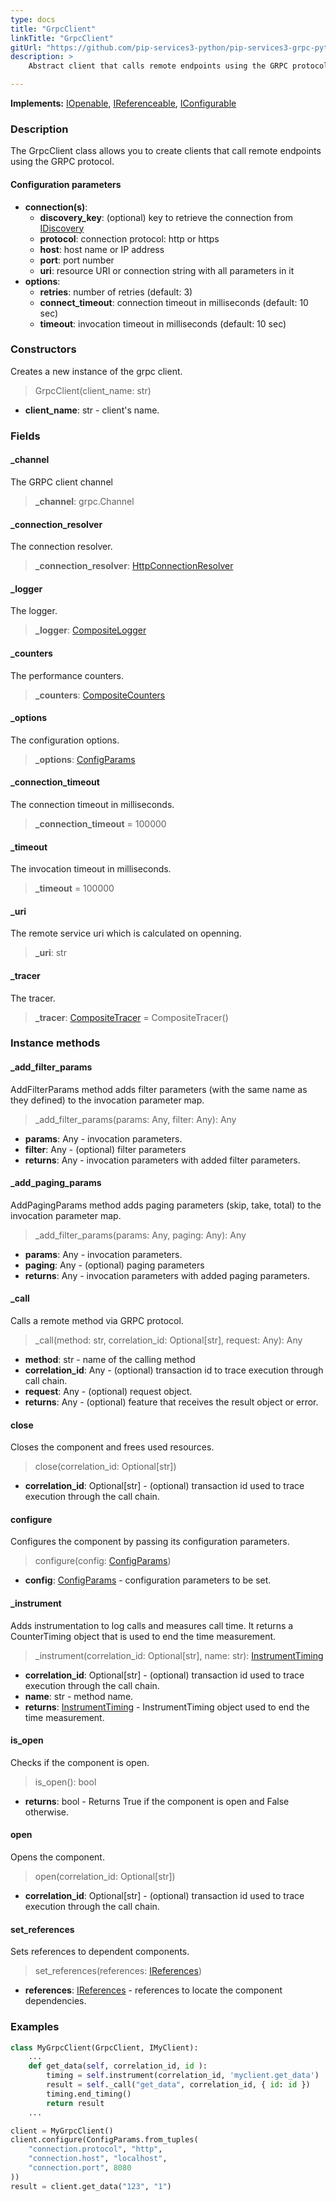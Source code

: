 ```yaml
---
type: docs
title: "GrpcClient"
linkTitle: "GrpcClient"
gitUrl: "https://github.com/pip-services3-python/pip-services3-grpc-python"
description: > 
    Abstract client that calls remote endpoints using the GRPC protocol.

---
```


**Implements:** [IOpenable](../../../commons/run/iopenable), [IReferenceable](../../../commons/refer/ireferenceable),
[IConfigurable](../../../commons/config/iconfigurable)

### Description

The GrpcClient class allows you to create clients that call remote endpoints using the GRPC protocol.

#### Configuration parameters

- **connection(s)**:    
    - **discovery_key**: (optional) key to retrieve the connection from [IDiscovery](../../../components/connect/idiscovery)    
    - **protocol**: connection protocol: http or https    
    - **host**: host name or IP address    
    - **port**: port number     
    - **uri**: resource URI or connection string with all parameters in it    
- **options**:    
    - **retries**: number of retries (default: 3)    
    - **connect_timeout**: connection timeout in milliseconds (default: 10 sec)    
    - **timeout**: invocation timeout in milliseconds (default: 10 sec)     


### Constructors

Creates a new instance of the grpc client.

> GrpcClient(client_name: str)

- **client_name**: str - client's name.


### Fields

<span class="hide-title-link">

#### _channel
The GRPC client channel
> **_channel**: grpc.Channel

#### _connection_resolver
The connection resolver.
> **_connection_resolver**: [HttpConnectionResolver](../../../rpc/connect/http_connection_resolver)

#### _logger
The logger.
> **_logger**: [CompositeLogger](../../../components/log/composite_logger)

#### _counters
The performance counters.
> **_counters**: [CompositeCounters](../../../components/count/composite_counters)

#### _options
The configuration options.
> **_options**: [ConfigParams](../../../commons/config/config_params)

#### _connection_timeout
The connection timeout in milliseconds.
> **_connection_timeout** = 100000

#### _timeout
The invocation timeout in milliseconds.
> **_timeout** = 100000

#### _uri
The remote service uri which is calculated on openning.
> **_uri**: str

#### _tracer
The tracer.
> **_tracer**: [CompositeTracer](../../../components/trace/composite_tracer) = CompositeTracer()

</span>


### Instance methods


#### _add_filter_params
AddFilterParams method adds filter parameters (with the same name as they defined)
to the invocation parameter map.

> _add_filter_params(params: Any, filter: Any): Any

- **params**: Any - invocation parameters.
- **filter**: Any - (optional) filter parameters
- **returns**: Any - invocation parameters with added filter parameters.


#### _add_paging_params
AddPagingParams method adds paging parameters (skip, take, total) to the invocation parameter map.

> _add_filter_params(params: Any, paging: Any): Any

- **params**: Any - invocation parameters.
- **paging**: Any - (optional) paging parameters
- **returns**: Any - invocation parameters with added paging parameters.


#### _call
Calls a remote method via GRPC protocol.

> _call(method: str, correlation_id: Optional[str], request: Any): Any

- **method**: str - name of the calling method
- **correlation_id**: Any - (optional) transaction id to trace execution through call chain.
- **request**: Any - (optional) request object.
- **returns**: Any - (optional) feature that receives the result object or error.


#### close
Closes the component and frees used resources.

> close(correlation_id: Optional[str])

- **correlation_id**: Optional[str] - (optional) transaction id used to trace execution through the call chain.


#### configure
Configures the component by passing its configuration parameters.

> configure(config: [ConfigParams](../../../commons/config/config_params))

- **config**: [ConfigParams](../../../commons/config/config_params) - configuration parameters to be set.


#### _instrument
Adds instrumentation to log calls and measures call time.
It returns a CounterTiming object that is used to end the time measurement.

> _instrument(correlation_id: Optional[str], name: str): [InstrumentTiming](../../../rpc/services/instrument_timing)

- **correlation_id**: Optional[str] - (optional) transaction id used to trace execution through the call chain.
- **name**: str - method name.
- **returns**: [InstrumentTiming](../../../rpc/services/instrument_timing) - InstrumentTiming object used to end the time measurement.


#### is_open
Checks if the component is open.

> is_open(): bool

- **returns**: bool - Returns True if the component is open and False otherwise.


#### open
Opens the component.

> open(correlation_id: Optional[str])

- **correlation_id**: Optional[str] - (optional) transaction id used to trace execution through the call chain.


#### set_references
Sets references to dependent components.

> set_references(references: [IReferences](../../../commons/refer/ireferences))

- **references**: [IReferences](../../../commons/refer/ireferences) - references to locate the component dependencies.


### Examples

```python
class MyGrpcClient(GrpcClient, IMyClient):
    ...
    def get_data(self, correlation_id, id ):
        timing = self.instrument(correlation_id, 'myclient.get_data')
        result = self._call("get_data", correlation_id, { id: id })
        timing.end_timing()
        return result
    ...

client = MyGrpcClient()
client.configure(ConfigParams.from_tuples(
    "connection.protocol", "http",
    "connection.host", "localhost",
    "connection.port", 8080
))
result = client.get_data("123", "1")
```
